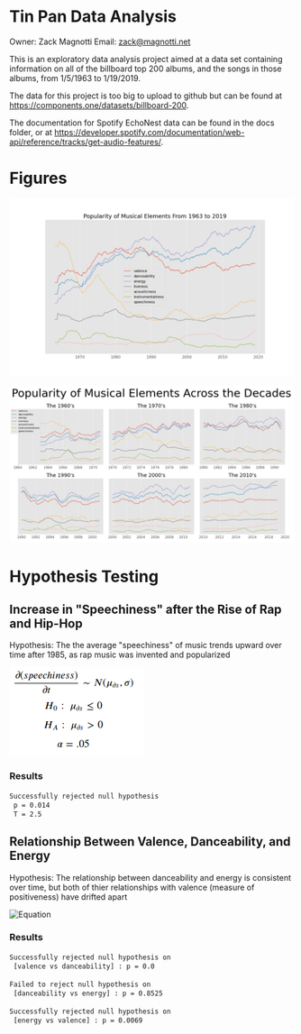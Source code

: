 # Tin Pan Data Analysis

Owner: Zack Magnotti
Email: zack@magnotti.net

This is an exploratory data analysis project aimed at a data set containing information on all of the billboard top 200 albums, and the songs in those albums, from 1/5/1963 to 1/19/2019.

The data for this project is too big to upload to github but can be found at https://components.one/datasets/billboard-200.

The documentation for Spotify EchoNest data can be found in the docs folder, or at https://developer.spotify.com/documentation/web-api/reference/tracks/get-audio-features/.

# Figures

![Vibe of Popular Music over time](images/vibe_full_timeseries.png)

![Vibe of Popular Music by Decade](images/vibe_by_decade.png)

# Hypothesis Testing

## Increase in "Speechiness" after the Rise of Rap and Hip-Hop

Hypothesis: The the average "speechiness" of music trends upward over time after 1985, as rap music was invented and popularized

![Equation](images/equation_speechiness.png)

### Results

```
Successfully rejected null hypothesis 
 p = 0.014
 T = 2.5
```

## Relationship Between Valence, Danceability, and Energy

Hypothesis: The relationship between danceability and energy is consistent over time, but both of thier relationships with valence (measure of positiveness) have drifted apart

![Equation](images/equation_VDE.png)

### Results

```
Successfully rejected null hypothesis on 
 [valence vs danceability] : p = 0.0

Failed to reject null hypothesis on 
 [danceability vs energy] : p = 0.8525

Successfully rejected null hypothesis on 
 [energy vs valence] : p = 0.0069
```
